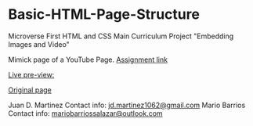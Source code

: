 # Basic-HTML-Page-Structure

Microverse First HTML and CSS Main Curriculum Project "Embedding Images and Video"

Mimick page of a YouTube Page. [Assignment link](https://www.theodinproject.com/courses/html5-and-css3/lessons/embedding-images-and-video)

[Live pre-view:](https://raw.githubusercontent.com/jdmartinez1062/Basic-HTML-Page-Structure/youtube-mimick/Index.HTML)

[Original page](https://www.youtube.com/watch?v=V74l_zS1x8E)


Juan D. Martinez Contact info: jd.martinez1062@gmail.com
Mario Barrios Contact info: mariobarriossalazar@outlook.com